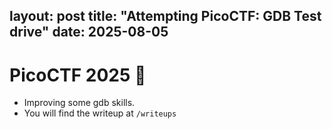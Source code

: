 layout: post
title: "Attempting PicoCTF: GDB Test drive"
date: 2025-08-05
---

# PicoCTF 2025 🚩
- Improving some gdb skills.
- You will find the writeup at `/writeups`